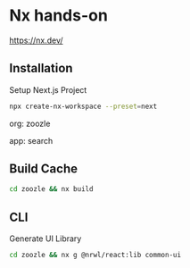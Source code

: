 # Nx hands-on

https://nx.dev/

## Installation

Setup Next.js Project

```bash
npx create-nx-workspace --preset=next
```

org: zoozle

app: search

## Build Cache

```bash
cd zoozle && nx build
```

## CLI

Generate UI Library

```bash
cd zoozle && nx g @nrwl/react:lib common-ui
```
